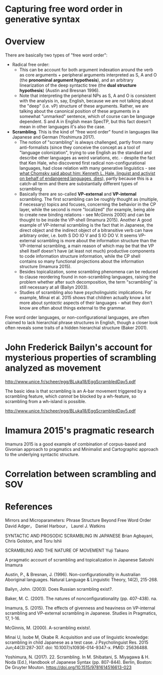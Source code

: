 Capturing free word order in generative syntax
======

# Overview

There are basically two types of "free word order":
- Radical free order: 
  - This can be account for both argument indexation around the verb as core arguments + peripheral arguments interpreted as S, A and O (the **pronominal argument hypothesis**), and an arbitrary linearization of the deep syntactic tree (the **dual structure hypothesis**) (Austin and Bresnan 1996).
  - Note that interpreting the peripheral NPs as S, A and O is consistent with the analysis in, say, English, 
  because we are not talking about the "deep" (i.e. vP) structure of these arguments. Rather, we are talking 
  about the canonical position of these arguments in a somewhat "unmarked" sentence, which of course can be 
  language dependent. S and A in English mean SpecTP, but this fact doesn't mean in other languages it's also the case.
- **Scrambling**. This is the kind of "free word order" found in languages like Japanese and German (Yoshimura 2017). 
  - The notion of "scrambling" is always challenged, partly from many anti-formalists (since they conceive the concept as a tool of "language colonization", trying to use English as the standard and describe other languages as weird variations, etc. - despite the fact that Ken Hale, who discovered first radical non-configurational languages, had close relation with many generative linguistics - see [what Chomsky said about him: Kenneth L. Hale, linguist and activist on behalf of endangered languages, dies](http://news.mit.edu/2001/hale)), partly because this is a catch-all term and there are substantially different types of scrambling
  - Basically there are so-called **VP-external** and **VP-internal** scrambling. The first scrambling can be roughly thought as (multiple, if necessary) topics and focuses, concerning the behavior in the CP layer, while the second is more "localized" (for example, being able to create new binding relations - see McGinnis 2000) and can be thought to be inside the VP-shell (Imamura 2015). Another  A good example of VP-internal scrambling is the fact that in Japanese, the direct object and the indirect object of a bitransitive verb can have arbitrary order, i.e. both S DO IO V and S IO DO V. It seems VP-external scrambling is more about the information structure than the VP-internal scrambling, a main reason of which may be that the VP shell itself doesn't have (at least not much) productive components to code information structure information, while the CP shell contains so many functional projections about the information structure (Imamura 2015).
  - Besides topicalization, some scrambling phenomena can be reduced to clause reordering found in non-scrambling languages, raising the problem whether after such decomposition, the term "scrambling" is still necessary at all (Bailyn 2003).
  - Studies of scrambling also have psycholinguistic implications. For example, Minai et al. 2015 shows that 
   children actually know a lot more about *syntactic* aspects of their languages - what they don't know 
   are often about things external to the grammar.

Free word order languages, or non-configurational languages, are often claimed to lack hierarchial phrase structures in English, though a closer look often reveals some traits of a hidden hierarchial structure (Baker 2001).

# John Frederick Bailyn's account for mysterious properties of scrambling analyzed as movement

http://www.unice.fr/scheer/egg/BLuka18/EggScrambledDay5.pdf

The basic idea is that scrambling is an A-bar movement triggered by a scrambling feature, which *cannot* be blocked 
by a wh-feature, so scrambling from a wh-island is possible.

http://www.unice.fr/scheer/egg/BLuka18/EggScrambledDay5.pdf

# Imamura 2015's pragmatic research

Imamura 2015 is a good example of combination of corpus-based and Givonian approach to pragmatics and Minimalist and Cartographic approach to the underlying syntactic structure.

# Correlation between scrambling and SOV

# References

Mirrors and Microparameters: Phrase Structure Beyond Free Word Order David Adger， Daniel Harbour， Laurel J. Watkins

SYNTACTIC AND PROSODIC SCRAMBLING IN JAPANESE Brian Agbayani, Chris Golston, and Toru Ishii

SCRAMBLING AND THE NATURE OF MOVEMENT Yuji Takano

A pragmatic account of scrambling and topicalization in Japanese Satoshi Imamura

Austin, P., & Bresnan, J. (1996). Non-configurationality in Australian Aboriginal languages. Natural Language & Linguistic Theory, 14(2), 215-268.

Bailyn, John. (2003). Does Russian scrambling exist?. 

Baker, M. C. (2001). The natures of nonconfigurationality (pp. 407-438). na.

Imamura, S. (2015). The effects of givenness and heaviness on VP-internal scrambling and VP-external scrambling in Japanese. Studies in Pragmatics, 17, 1-16.

McGinnis, M. (2000). A-scrambling exists!.

Minai U, Isobe M, Okabe R. Acquisition and use of linguistic knowledge: scrambling in child Japanese as a test case. J Psycholinguist Res. 2015 Jun;44(3):287-307. doi: 10.1007/s10936-014-9347-x. PMID: 25636488.

Yoshimura, N. (2017). 22. Scrambling. In M. Shibatani, S. Miyagawa & H. Noda (Ed.), Handbook of Japanese Syntax (pp. 807-844). Berlin, Boston: De Gruyter Mouton. https://doi.org/10.1515/9781614516613-023